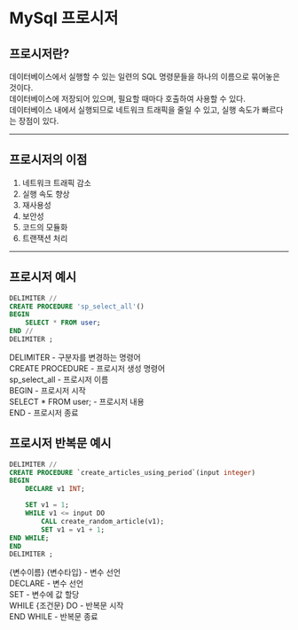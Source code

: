 # MySql 프로시저

## 프로시저란?

데이터베이스에서 실행할 수 있는 일련의 SQL 명령문들을 하나의 이름으로 묶어놓은 것이다.  
데이터베이스에 저장되어 있으며, 필요할 때마다 호출하여 사용할 수 있다.  
데이터베이스 내에서 실행되므로 네트워크 트래픽을 줄일 수 있고, 실행 속도가 빠르다는 장점이 있다.

---

## 프로시저의 이점

1. 네트워크 트래픽 감소
2. 실행 속도 향상
3. 재사용성
4. 보안성
5. 코드의 모듈화
6. 트랜잭션 처리

---

## 프로시저 예시

```sql
DELIMITER //
CREATE PROCEDURE 'sp_select_all'()
BEGIN
    SELECT * FROM user;
END //
DELIMITER ;
```

DELIMITER - 구분자를 변경하는 명령어  
CREATE PROCEDURE - 프로시저 생성 명령어  
sp_select_all - 프로시저 이름  
BEGIN - 프로시저 시작  
SELECT * FROM user; - 프로시저 내용  
END - 프로시저 종료

## 프로시저 반복문 예시

```sql
DELIMITER //
CREATE PROCEDURE `create_articles_using_period`(input integer)
BEGIN
	DECLARE v1 INT;

	SET v1 = 1;
	WHILE v1 <= input DO
		CALL create_random_article(v1);
		SET v1 = v1 + 1;
END WHILE;
END
DELIMITER ;
```

{변수이름} {변수타입} - 변수 선언  
DECLARE - 변수 선언  
SET - 변수에 값 할당  
WHILE {조건문} DO - 반복문 시작  
END WHILE - 반복문 종료